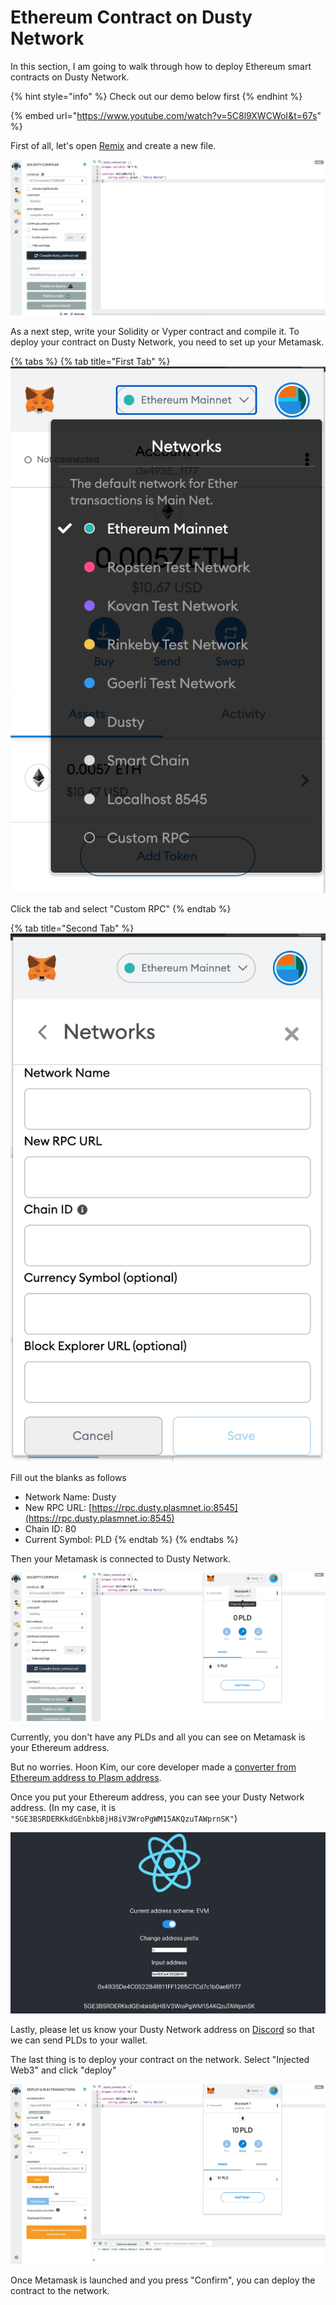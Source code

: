 # Ethereum Contract on Dusty Network

In this section, I am going to walk through how to deploy Ethereum smart contracts on Dusty Network. 

{% hint style="info" %}
Check out our demo below first
{% endhint %}

{% embed url="https://www.youtube.com/watch?v=5C8l9XWCWoI&t=67s" %}

First of all, let's open [Remix](https://remix.ethereum.org/) and create a new file. 

![](../../../.gitbook/assets/screen-shot-2021-03-14-at-15.23.26.png)

As a next step, write your Solidity or Vyper contract and compile it. To deploy your contract on Dusty Network, you need to set up your Metamask.  

{% tabs %}
{% tab title="First Tab" %}
![Click the tab and select Custom RPC](../../../.gitbook/assets/screen-shot-2021-03-14-at-15.31.14.png)

Click the tab  and select "Custom RPC"
{% endtab %}

{% tab title="Second Tab" %}
![](../../../.gitbook/assets/screen-shot-2021-03-14-at-15.29.59.png)

Fill out the blanks as follows

* Network Name: Dusty
* New RPC URL: [https://rpc.dusty.plasmnet.io:8545](https://rpc.dusty.plasmnet.io:8545)
* Chain ID: 80
* Current Symbol: PLD
{% endtab %}
{% endtabs %}

Then your Metamask is connected to Dusty Network. 

![](../../../.gitbook/assets/screen-shot-2021-03-14-at-15.05.05.png)

Currently, you don't have any PLDs and all you can see on Metamask is your Ethereum address. 

But no worries. Hoon Kim, our core developer made a [converter from Ethereum address to Plasm address](https://hoonsubin.github.io/evm-substrate-address-converter/index.html).

Once you put your Ethereum address, you can see your Dusty Network address. \(In my case, it is `"5GE3BSRDERKkdGEnbkbBjH8iV3WroPgWM15AKQzuTAWprnSK"`\)

![](../../../.gitbook/assets/screen-shot-2021-03-14-at-17.38.50.png)

Lastly, please let us know your Dusty Network address on [Discord](https://discord.gg/PTtZZFxneP) so that we can send PLDs to your wallet. 

The last thing is to deploy your contract on the network. Select "Injected Web3" and click "deploy" 

![](../../../.gitbook/assets/screen-shot-2021-03-14-at-17.46.04.png)

Once Metamask is launched and you press "Confirm", you can deploy the contract to the network. 

